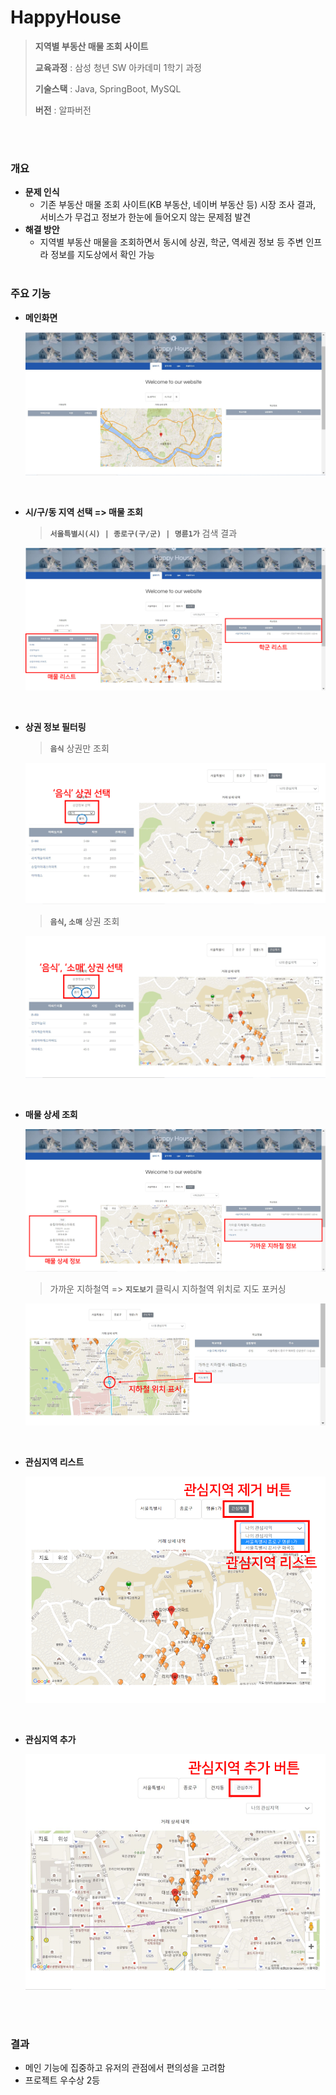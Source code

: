 # HappyHouse

> **지역별 부동산 매물 조회 사이트**
>
> **교육과정** : 삼성 청년 SW 아카데미 1학기 과정
>
> **기술스택** : Java, SpringBoot, MySQL
>
> **버전** : 알파버전

<br><br>

### 개요

- **문제 인식**
  - 기존 부동산 매물 조회 사이트(KB 부동산, 네이버 부동산 등) 시장 조사 결과, 서비스가 무겁고 정보가 한눈에 들어오지 않는 문제점 발견
- **해결 방안**
  - 지역별 부동산 매물을 조회하면서 동시에 상권, 학군, 역세권 정보 등 주변 인프라 정보를 지도상에서 확인 가능
<br><br>


### 주요 기능

- **메인화면**

  ![0](capture/mainpage.jpg)

  <br>

- **시/구/동 지역 선택 => 매물 조회**

  > **`서울특별시(시) | 종로구(구/군) | 명륜1가`** 검색 결과 

  ![image-20201213231758872](capture/search_houses.png)

  <br>

- **상권 정보 필터링**

  > **`음식`** 상권만 조회

  ![image-20201213231758872](capture/filtering_market.png)

  

  > **`음식`, `소매`** 상권 조회

  ![image-20201213231758872](capture/filtering_market2.png)

<br>

- **매물 상세 조회**

  ![image-20201213231758872](capture/house_detail.png)

  

  > 가까운 지하철역 => **`지도보기`** 클릭시 지하철역 위치로 지도 포커싱

  ![image-20201213231758872](capture/house_detail_subway.png)

<br>

- **관심지역 리스트**

  ![image-20201213231758872](capture/like_area_list.png)

  <br>

- **관심지역 추가**

  ![image-20201213231758872](capture/add_like_area.png)


<br><br>


### 결과

- 메인 기능에 집중하고 유저의 관점에서 편의성을 고려함
- 프로젝트 우수상 2등
